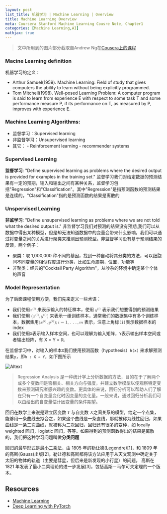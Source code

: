 ```yaml
---
layout: post
list_title: 机器学习 | Machine Learning | Overview
title: Machine Learning Overview
meta: Coursera Stanford Machine Learning Cousre Note, Chapter1
categories: [Machine Learning,AI]
mathjax: true
---
```


> 文中所用到的图片部分截取自Andrew Ng在[Cousera上的课程](https://www.coursera.org/learn/machine-learning)

### Macine Learning definition

机器学习的定义：

* Arthur Samuel(1959). Machine Learning: Field of study that gives computers the ability to learn without being explicitly programmed.
* Tom Mitchell(1998). Well-posed Learning Problem: A computer program is said to learn from experience E with respect to some task T and some performance measure P, if its performance on T, as measured by P, improves with experience E.

### Machine Learning Algorithms:

* 监督学习：Supervised learning
* 非监督学习：Unsupervised learning
* 其它： - Reinforcement learning - recommender systems

### Supervised Learning

**监督学习**: "Define supervised learning as problems where the desired output is provided for examples in the training set." 监督学习我们对给定数据的预测结果有一定的预期，输入和输出之间有某种关系，监督学习包括"Regression"和"Classification"。其中"Regression"是指预测函数的预测结果是连续的，"Classification"指的是预测函数的结果是离散的

### Unspervised Learning

**非监学习**: "Define unsupervised learning as problems where we are not told what the desired output is." 非监督学习我们对预测的结果没有预期,我们可以从数据中得出某种模型，但是却无法知道数据中的变量会带来什么影响，我们可以通过将变量之间的关系进行聚类来推测出预测模型。非监督学习没有基于预测结果的反馈，两个例子：

* 聚类：取 1,000,000 种不同的基因，找到一种自动将其分类的方法，可以细胞间不同变量的相似程度进行分类，比如生命周期，位置，功能等
* 非聚类：经典的"Cocktail Party Algorithm"，从吵杂的环境中确定某个个体的声音

### Model Representation

为了后面课程使用方便，我们先来定义一些术语：

* 我们使用<math xmlns="http://www.w3.org/1998/Math/MathML"> <msup> <mi>x</mi> <mrow class="MJX-TeXAtom-ORD"> <mo stretchy="false">(</mo> <mi>i</mi> <mo stretchy="false">)</mo> </mrow> </msup> </math> 来表示输入的特征样本，使用 <math xmlns="http://www.w3.org/1998/Math/MathML"> <msup> <mi>y</mi> <mrow class="MJX-TeXAtom-ORD"> <mo stretchy="false">(</mo> <mi>i</mi> <mo stretchy="false">)</mo> </mrow> </msup> </math> 表示我们想要得到的预测结果
* 我们使用 <math xmlns="http://www.w3.org/1998/Math/MathML"> <mo stretchy="false">(</mo> <msup> <mi>x</mi> <mrow class="MJX-TeXAtom-ORD"> <mo stretchy="false">(</mo> <mi>i</mi> <mo stretchy="false">)</mo> </mrow> </msup> <mo>,</mo> <msup> <mi>y</mi> <mrow class="MJX-TeXAtom-ORD"> <mo stretchy="false">(</mo> <mi>i</mi> <mo stretchy="false">)</mo> </mrow> </msup> <mo stretchy="false">)</mo> </math> 来表示一组训练样本，通常我们的数据集中有多个训练样本，数据集用<math xmlns="http://www.w3.org/1998/Math/MathML"> <mrow class="MJX-TeXAtom-ORD"> <mo stretchy="false">(</mo> <msup> <mi>x</mi> <mrow class="MJX-TeXAtom-ORD"> <mo stretchy="false">(</mo> <mi>i</mi> <mo stretchy="false">)</mo> </mrow> </msup> <mo>,</mo> <msup> <mi>y</mi> <mrow class="MJX-TeXAtom-ORD"> <mo stretchy="false">(</mo> <mi>i</mi> <mo stretchy="false">)</mo> </mrow> </msup> <mo stretchy="false">)</mo> <mo>;</mo> <mi>i</mi> <mo>=</mo> <mn>1</mn> <mo>,</mo> <mo>.</mo> <mo>.</mo> <mo>.</mo> <mo>,</mo> <mi>m</mi> </mrow> </math> 表示，注意上角标`(i)`表示数据样本的 index
* 我们使用`X`表示输入样本空间，也可以理解为输入矩阵，`Y`表示输出样本空间或者输出矩阵，有 X = Y = ℝ.

在监督学习中，对输入的样本`X`我们使用预测函数（hypothesis）`h(x)` 来求解预测结果`y`，即`h : X → Y`，如下图所示

![Altext](/assets/images/2017/09/ml-1.png)

> Regression Analysis 是一种统计学上分析数据的方法，目的在于了解两个或多个变数间是否相关、相关方向与强度，并建立数学模型以便观察特定变数来预测研究者感兴趣的变数。更具体的来说，回归分析可以帮助人们了解在只有一个自变量变化时因变量的变化量。一般来说，通过回归分析我们可以由给出的自变量估计因变量的条件期望。

回归在数学上来说是建立因变数 <math><mi>Y</mi></math> 与自变数 <math><mi>X</mi></math>之间关系的模型，给定一个点集，能够用一条曲线去拟合之，如果这个曲线是一条直线，那就被称为线性回归，如果曲线是一条二次曲线，就被称为二次回归，回归还有很多的变种，如 locally weighted 回归，logistic 回归，等等。如果得到的预测函数得出的结果是离散的，我们把这种学习问题叫做**分类问题**

回归的最早形式是[最小二乘法](https://zh.wikipedia.org/wiki/%E6%9C%80%E5%B0%8F%E4%BA%8C%E4%B9%98%E6%B3%95)，由 1805 年的勒让德(Legendre)[1]，和 1809 年的高斯(Gauss)出版[2]。勒让德和高斯都将该方法应用于从天文观测中确定关于太阳的物体的轨道（主要是彗星，但后来是新发现的小行星）的问题。 高斯在 1821 年发表了最小二乘理论的进一步发展[3]，包括高斯－马尔可夫定理的一个版本。

## Resources

- [Machine Learning](https://www.coursera.org/learn/machine-learning)
- [Deep Learning with PyTorch](https://classroom.udacity.com/courses/ud188)
